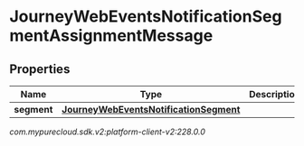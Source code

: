 # JourneyWebEventsNotificationSegmentAssignmentMessage


## Properties

| Name | Type | Description | Notes |
| ------------ | ------------- | ------------- | ------------- |
| **segment** | [**JourneyWebEventsNotificationSegment**](JourneyWebEventsNotificationSegment) |  |  [optional] |




_com.mypurecloud.sdk.v2:platform-client-v2:228.0.0_

